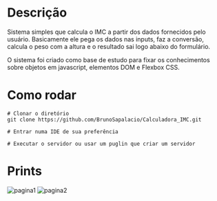 # Descrição
Sistema simples que calcula o IMC a partir dos dados fornecidos pelo usuário. Basicamente ele pega os dados nas inputs, faz a conversão, calcula o peso com a altura e o resultado sai logo abaixo do formulário.

O sistema foi criado como base de estudo para fixar os conhecimentos sobre objetos em javascript, elementos DOM e Flexbox CSS.

# Como rodar
```shell
# Clonar o diretório
git clone https://github.com/BrunoSapalacio/Calculadora_IMC.git

# Entrar numa IDE de sua preferência

# Executar o servidor ou usar um puglin que criar um servidor
```

# Prints
![pagina1](https://user-images.githubusercontent.com/64747697/153515069-fa90a161-e6a0-4010-91af-f2208d9d559e.png)
![pagina2](https://user-images.githubusercontent.com/64747697/153515071-b9b6582c-a2a1-4825-a218-c355d26474d3.png)
